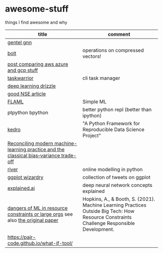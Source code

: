 # awesome-stuff
things I find awesome and why

| title | comment |
| -- | -- |
| [gentel gnn](https://distill.pub/2021/gnn-intro/) | |
| [bolt](https://github.com/dblalock/bolt) | operations on compressed vectors! |
| [post comparing aws azure and gcp stuff](https://twitter.com/simonholdorf/status/1433735428310511645) |  |
| [taskwarrior](https://github.com/GothenburgBitFactory/taskwarrior) | cli task manager |
| [deep learning drizzle](https://deep-learning-drizzle.github.io/)
| [good NSE article](https://www.brodieg.com/2020/05/05/on-nse/) | | 
| [FLAML](https://github.com/microsoft/FLAML) | Simple ML |
| ptpython bpython | better python repl (better than ipython) |
| [kedro](https://towardsdatascience.com/kedro-a-python-framework-for-reproducible-data-science-project-4d44977d4f04) | "A Python Framework for Reproducible Data Science Project" |
| [Reconciling modern machine-learning practice and the classical bias–variance trade-off](https://www.pnas.org/content/116/32/15849) | | 
| [river](https://github.com/online-ml/river) | online modelling in python
| [ggplot wizardry](https://twitter.com/CedScherer/status/1441126976870252548) | collection of tweets on ggplot 
| [explained.ai](https://explained.ai/) | deep neural network concepts explained
| [dangers of ML in resource constraints or large orgs](https://www.linkedin.com/posts/knut-j%C3%A4gersberg_datascience-machinelearning-artificialintelligence-activity-6852219057052127232-Da3Z) see also [the original paper](https://arxiv.org/abs/2110.02932) | Hopkins, A., & Booth, S. (2021). Machine Learning Practices Outside Big Tech: How Resource Constraints Challenge Responsible Development.|
| https://pair-code.github.io/what-if-tool/ |
